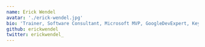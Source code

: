 ```yaml
---
name: Erick Wendel 
avatar: './erick-wendel.jpg'
bio: 'Trainer, Software Consultant, Microsoft MVP, GoogleDevExpert, Keynote Speaker and Community Co-organizer🇧🇷'
github: erickwendel
twitter: erickwendel_
---
```

